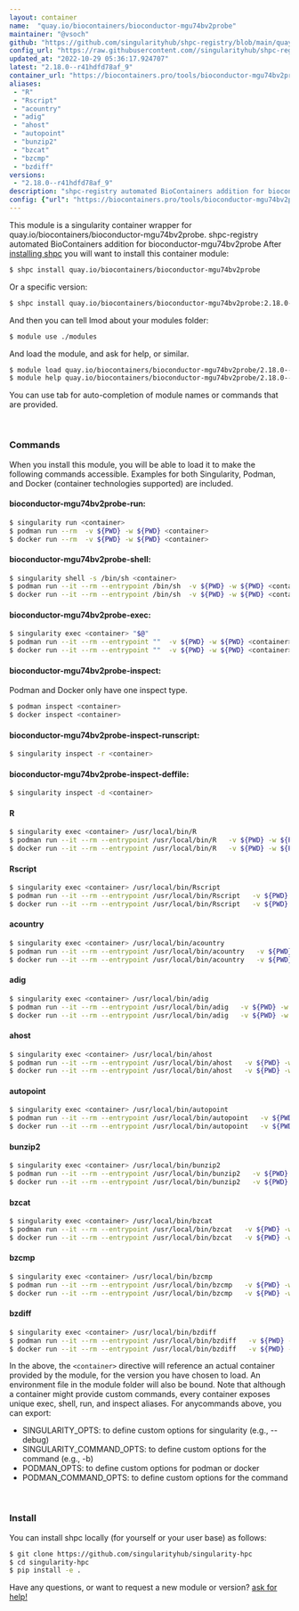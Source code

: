 ```yaml
---
layout: container
name:  "quay.io/biocontainers/bioconductor-mgu74bv2probe"
maintainer: "@vsoch"
github: "https://github.com/singularityhub/shpc-registry/blob/main/quay.io/biocontainers/bioconductor-mgu74bv2probe/container.yaml"
config_url: "https://raw.githubusercontent.com//singularityhub/shpc-registry/main/quay.io/biocontainers/bioconductor-mgu74bv2probe/container.yaml"
updated_at: "2022-10-29 05:36:17.924707"
latest: "2.18.0--r41hdfd78af_9"
container_url: "https://biocontainers.pro/tools/bioconductor-mgu74bv2probe"
aliases:
 - "R"
 - "Rscript"
 - "acountry"
 - "adig"
 - "ahost"
 - "autopoint"
 - "bunzip2"
 - "bzcat"
 - "bzcmp"
 - "bzdiff"
versions:
 - "2.18.0--r41hdfd78af_9"
description: "shpc-registry automated BioContainers addition for bioconductor-mgu74bv2probe"
config: {"url": "https://biocontainers.pro/tools/bioconductor-mgu74bv2probe", "maintainer": "@vsoch", "description": "shpc-registry automated BioContainers addition for bioconductor-mgu74bv2probe", "latest": {"2.18.0--r41hdfd78af_9": "sha256:c8d04aaa7da63e79d13ae57e8e0a4ca925e9b7dfa37a177c5a687e89b7a8f5fe"}, "tags": {"2.18.0--r41hdfd78af_9": "sha256:c8d04aaa7da63e79d13ae57e8e0a4ca925e9b7dfa37a177c5a687e89b7a8f5fe"}, "docker": "quay.io/biocontainers/bioconductor-mgu74bv2probe", "aliases": {"R": "/usr/local/bin/R", "Rscript": "/usr/local/bin/Rscript", "acountry": "/usr/local/bin/acountry", "adig": "/usr/local/bin/adig", "ahost": "/usr/local/bin/ahost", "autopoint": "/usr/local/bin/autopoint", "bunzip2": "/usr/local/bin/bunzip2", "bzcat": "/usr/local/bin/bzcat", "bzcmp": "/usr/local/bin/bzcmp", "bzdiff": "/usr/local/bin/bzdiff"}}
---
```


This module is a singularity container wrapper for quay.io/biocontainers/bioconductor-mgu74bv2probe.
shpc-registry automated BioContainers addition for bioconductor-mgu74bv2probe
After [installing shpc](#install) you will want to install this container module:


```bash
$ shpc install quay.io/biocontainers/bioconductor-mgu74bv2probe
```

Or a specific version:

```bash
$ shpc install quay.io/biocontainers/bioconductor-mgu74bv2probe:2.18.0--r41hdfd78af_9
```

And then you can tell lmod about your modules folder:

```bash
$ module use ./modules
```

And load the module, and ask for help, or similar.

```bash
$ module load quay.io/biocontainers/bioconductor-mgu74bv2probe/2.18.0--r41hdfd78af_9
$ module help quay.io/biocontainers/bioconductor-mgu74bv2probe/2.18.0--r41hdfd78af_9
```

You can use tab for auto-completion of module names or commands that are provided.

<br>

### Commands

When you install this module, you will be able to load it to make the following commands accessible.
Examples for both Singularity, Podman, and Docker (container technologies supported) are included.

#### bioconductor-mgu74bv2probe-run:

```bash
$ singularity run <container>
$ podman run --rm  -v ${PWD} -w ${PWD} <container>
$ docker run --rm  -v ${PWD} -w ${PWD} <container>
```

#### bioconductor-mgu74bv2probe-shell:

```bash
$ singularity shell -s /bin/sh <container>
$ podman run --it --rm --entrypoint /bin/sh  -v ${PWD} -w ${PWD} <container>
$ docker run --it --rm --entrypoint /bin/sh  -v ${PWD} -w ${PWD} <container>
```

#### bioconductor-mgu74bv2probe-exec:

```bash
$ singularity exec <container> "$@"
$ podman run --it --rm --entrypoint ""  -v ${PWD} -w ${PWD} <container> "$@"
$ docker run --it --rm --entrypoint ""  -v ${PWD} -w ${PWD} <container> "$@"
```

#### bioconductor-mgu74bv2probe-inspect:

Podman and Docker only have one inspect type.

```bash
$ podman inspect <container>
$ docker inspect <container>
```

#### bioconductor-mgu74bv2probe-inspect-runscript:

```bash
$ singularity inspect -r <container>
```

#### bioconductor-mgu74bv2probe-inspect-deffile:

```bash
$ singularity inspect -d <container>
```


#### R

```bash
$ singularity exec <container> /usr/local/bin/R
$ podman run --it --rm --entrypoint /usr/local/bin/R   -v ${PWD} -w ${PWD} <container> -c " $@"
$ docker run --it --rm --entrypoint /usr/local/bin/R   -v ${PWD} -w ${PWD} <container> -c " $@"
```


#### Rscript

```bash
$ singularity exec <container> /usr/local/bin/Rscript
$ podman run --it --rm --entrypoint /usr/local/bin/Rscript   -v ${PWD} -w ${PWD} <container> -c " $@"
$ docker run --it --rm --entrypoint /usr/local/bin/Rscript   -v ${PWD} -w ${PWD} <container> -c " $@"
```


#### acountry

```bash
$ singularity exec <container> /usr/local/bin/acountry
$ podman run --it --rm --entrypoint /usr/local/bin/acountry   -v ${PWD} -w ${PWD} <container> -c " $@"
$ docker run --it --rm --entrypoint /usr/local/bin/acountry   -v ${PWD} -w ${PWD} <container> -c " $@"
```


#### adig

```bash
$ singularity exec <container> /usr/local/bin/adig
$ podman run --it --rm --entrypoint /usr/local/bin/adig   -v ${PWD} -w ${PWD} <container> -c " $@"
$ docker run --it --rm --entrypoint /usr/local/bin/adig   -v ${PWD} -w ${PWD} <container> -c " $@"
```


#### ahost

```bash
$ singularity exec <container> /usr/local/bin/ahost
$ podman run --it --rm --entrypoint /usr/local/bin/ahost   -v ${PWD} -w ${PWD} <container> -c " $@"
$ docker run --it --rm --entrypoint /usr/local/bin/ahost   -v ${PWD} -w ${PWD} <container> -c " $@"
```


#### autopoint

```bash
$ singularity exec <container> /usr/local/bin/autopoint
$ podman run --it --rm --entrypoint /usr/local/bin/autopoint   -v ${PWD} -w ${PWD} <container> -c " $@"
$ docker run --it --rm --entrypoint /usr/local/bin/autopoint   -v ${PWD} -w ${PWD} <container> -c " $@"
```


#### bunzip2

```bash
$ singularity exec <container> /usr/local/bin/bunzip2
$ podman run --it --rm --entrypoint /usr/local/bin/bunzip2   -v ${PWD} -w ${PWD} <container> -c " $@"
$ docker run --it --rm --entrypoint /usr/local/bin/bunzip2   -v ${PWD} -w ${PWD} <container> -c " $@"
```


#### bzcat

```bash
$ singularity exec <container> /usr/local/bin/bzcat
$ podman run --it --rm --entrypoint /usr/local/bin/bzcat   -v ${PWD} -w ${PWD} <container> -c " $@"
$ docker run --it --rm --entrypoint /usr/local/bin/bzcat   -v ${PWD} -w ${PWD} <container> -c " $@"
```


#### bzcmp

```bash
$ singularity exec <container> /usr/local/bin/bzcmp
$ podman run --it --rm --entrypoint /usr/local/bin/bzcmp   -v ${PWD} -w ${PWD} <container> -c " $@"
$ docker run --it --rm --entrypoint /usr/local/bin/bzcmp   -v ${PWD} -w ${PWD} <container> -c " $@"
```


#### bzdiff

```bash
$ singularity exec <container> /usr/local/bin/bzdiff
$ podman run --it --rm --entrypoint /usr/local/bin/bzdiff   -v ${PWD} -w ${PWD} <container> -c " $@"
$ docker run --it --rm --entrypoint /usr/local/bin/bzdiff   -v ${PWD} -w ${PWD} <container> -c " $@"
```



In the above, the `<container>` directive will reference an actual container provided
by the module, for the version you have chosen to load. An environment file in the
module folder will also be bound. Note that although a container
might provide custom commands, every container exposes unique exec, shell, run, and
inspect aliases. For anycommands above, you can export:

 - SINGULARITY_OPTS: to define custom options for singularity (e.g., --debug)
 - SINGULARITY_COMMAND_OPTS: to define custom options for the command (e.g., -b)
 - PODMAN_OPTS: to define custom options for podman or docker
 - PODMAN_COMMAND_OPTS: to define custom options for the command

<br>

### Install

You can install shpc locally (for yourself or your user base) as follows:

```bash
$ git clone https://github.com/singularityhub/singularity-hpc
$ cd singularity-hpc
$ pip install -e .
```

Have any questions, or want to request a new module or version? [ask for help!](https://github.com/singularityhub/singularity-hpc/issues)